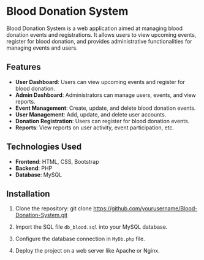 # Blood Donation System

Blood Donation System is a web application aimed at managing blood donation events and registrations. It allows users to view upcoming events, register for blood donation, and provides administrative functionalities for managing events and users.

## Features

- **User Dashboard**: Users can view upcoming events and register for blood donation.
- **Admin Dashboard**: Administrators can manage users, events, and view reports.
- **Event Management**: Create, update, and delete blood donation events.
- **User Management**: Add, update, and delete user accounts.
- **Donation Registration**: Users can register for blood donation events.
- **Reports**: View reports on user activity, event participation, etc.

## Technologies Used

- **Frontend**: HTML, CSS, Bootstrap
- **Backend**: PHP
- **Database**: MySQL

## Installation

1. Clone the repository: git clone https://github.com/yourusername/Blood-Donation-System.git

2. Import the SQL file `db_blood.sql` into your MySQL database.

3. Configure the database connection in `MyDb.php` file.

4. Deploy the project on a web server like Apache or Nginx.

